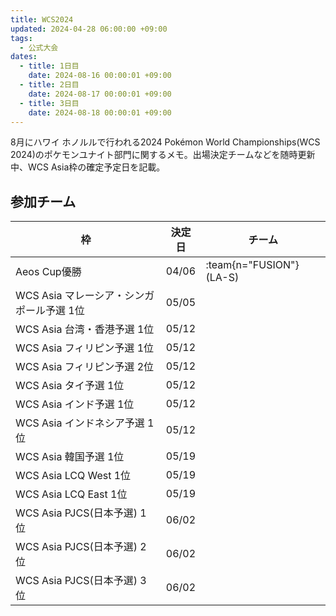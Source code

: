 ```yaml
---
title: WCS2024
updated: 2024-04-28 06:00:00 +09:00
tags:
  - 公式大会
dates:
  - title: 1日目
    date: 2024-08-16 00:00:01 +09:00
  - title: 2日目
    date: 2024-08-17 00:00:01 +09:00
  - title: 3日目
    date: 2024-08-18 00:00:01 +09:00
---
```


8月にハワイ ホノルルで行われる2024 Pokémon World Championships(WCS 2024)のポケモンユナイト部門に関するメモ。出場決定チームなどを随時更新中、WCS Asia枠の確定予定日を記載。

<!-- more -->

## 参加チーム

| 枠 | 決定日 | チーム |
|----|--------|----------------------------|
| Aeos Cup優勝 | 04/06 | :team{n="FUSION"} (LA-S) |
| WCS Asia マレーシア・シンガポール予選 1位 | 05/05 | |
| WCS Asia 台湾・香港予選 1位 | 05/12 | |
| WCS Asia フィリピン予選 1位 | 05/12 | |
| WCS Asia フィリピン予選 2位 | 05/12 | |
| WCS Asia タイ予選 1位 | 05/12 | |
| WCS Asia インド予選 1位 | 05/12 | |
| WCS Asia インドネシア予選 1位 | 05/12 | |
| WCS Asia 韓国予選 1位 | 05/19 | |
| WCS Asia LCQ West 1位 | 05/19 | |
| WCS Asia LCQ East 1位 | 05/19 | |
| WCS Asia PJCS(日本予選) 1位 | 06/02 | |
| WCS Asia PJCS(日本予選) 2位 | 06/02 | |
| WCS Asia PJCS(日本予選) 3位 | 06/02 | |
